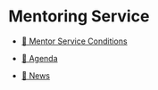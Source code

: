 # Mentoring Service

- [📃 Mentor Service Conditions](./source/conditions.md "Mentor Service Conditions")

- [📅 Agenda](./source/agenda.md "Agenda")
  
- [📰 News](./source/News.md "News")